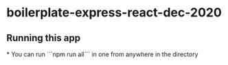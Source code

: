 # boilerplate-express-react-dec-2020

<h2> Running this app </h2>
* You can run ```npm run all``` in one from anywhere in the directory
